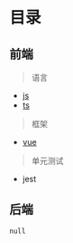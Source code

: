 # 目录

## 前端

> 语言

- [js](/studySituation/js/)
- [ts](/studySituation/ts/)

> 框架

- [vue](/studySituation/vue/)

> 单元测试

- jest

## 后端

`null`

